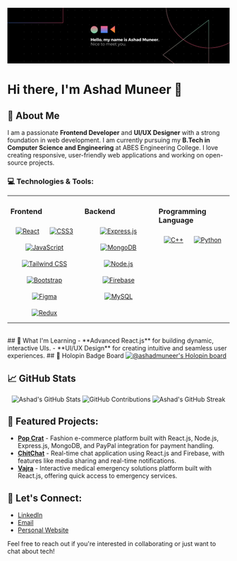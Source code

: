 ![Ashad's GitHub Banner](AshadMuneer.png)
# Hi there, I'm Ashad Muneer 👋

## 🚀 About Me
I am a passionate **Frontend Developer** and **UI/UX Designer** with a strong foundation in web development. I am currently pursuing my **B.Tech in Computer Science and Engineering** at ABES Engineering College. I love creating responsive, user-friendly web applications and working on open-source projects.

### 💻 Technologies & Tools:
<table ><tr ><td valign="top" width="33%">




### Frontend  
<div align="center">  
<a href="https://reactjs.org/" target="_blank"><img style="margin: 10px" src="https://profilinator.rishav.dev/skills-assets/react-original-wordmark.svg" alt="React" height="50" /></a>  
<a href="https://www.w3schools.com/css/" target="_blank"><img style="margin: 10px" src="https://profilinator.rishav.dev/skills-assets/css3-original-wordmark.svg" alt="CSS3" height="50" /></a>  
<a href="https://www.javascript.com/" target="_blank"><img style="margin: 10px" src="https://profilinator.rishav.dev/skills-assets/javascript-original.svg" alt="JavaScript" height="50" /></a>  
<a href="https://www.tailwindcss.com/" target="_blank"><img style="margin: 10px" src="https://profilinator.rishav.dev/skills-assets/tailwindcss.svg" alt="Tailwind CSS" height="50" /></a>
<a href="https://getbootstrap.com/docs/3.4/javascript/" target="_blank"><img style="margin: 10px" src="https://profilinator.rishav.dev/skills-assets/bootstrap-plain.svg" alt="Bootstrap" height="50" /></a>  
<a href="https://www.figma.com/" target="_blank"><img style="margin: 10px" src="https://profilinator.rishav.dev/skills-assets/figma-icon.svg" alt="Figma" height="50" /></a>
<a href="https://redux.js.org/" target="_blank"><img style="margin: 10px" src="https://profilinator.rishav.dev/skills-assets/redux-original.svg" alt="Redux" height="50" /></a>
  
</div>

</td><td valign="top" width="33%">



### Backend  
<div align="center">  
<a href="https://expressjs.com/" target="_blank"><img style="margin: 10px" src="https://profilinator.rishav.dev/skills-assets/express-original-wordmark.svg" alt="Express.js" height="50" /></a>  
<a href="https://www.mongodb.com/" target="_blank"><img style="margin: 10px" src="https://profilinator.rishav.dev/skills-assets/mongodb-original-wordmark.svg" alt="MongoDB" height="50" /></a>  
<a href="https://nodejs.org/" target="_blank"><img style="margin: 10px" src="https://profilinator.rishav.dev/skills-assets/nodejs-original-wordmark.svg" alt="Node.js" height="50" /></a>  
<a href="https://firebase.google.com/" target="_blank"><img style="margin: 10px" src="https://profilinator.rishav.dev/skills-assets/firebase.png" alt="Firebase" height="50" /></a>    
<a href="https://www.mysql.com/" target="_blank"><img style="margin: 10px" src="https://profilinator.rishav.dev/skills-assets/mysql-original-wordmark.svg" alt="MySQL" height="50" /></a>   
</div>
</td><td valign="top" width="33%">




### Programming Language
<div align="center">  
<a href="https://www.cplusplus.com/" target="_blank"><img style="margin: 10px" src="https://profilinator.rishav.dev/skills-assets/cplusplus-original.svg" alt="C++" height="50" /></a> 
<a href="https://www.python.org/" target="_blank"><img style="margin: 10px" src="https://profilinator.rishav.dev/skills-assets/python-original.svg" alt="Python" height="50" /></a>  
</div>
</td></tr></table>  
<br/>
## 🌱 What I'm Learning
- **Advanced React.js** for building dynamic, interactive UIs.
- **UI/UX Design** for creating intuitive and seamless user experiences.
## 🔰 Holopin Badge Board
<a href="https://holopin.io/@ashadmuneer">
  <img
    src="https://holopin.me/ashadmuneer"
    alt="@ashadmuneer's Holopin board"
    class="rounded-xl cursor-pointer grayscale-50 hover:grayscale-0 transform-gpu duration-200"
  />
</a>

## 📈 GitHub Stats

<div align="center">
  <!-- GitHub Stats Card -->
  <img src="https://github-readme-stats.vercel.app/api?username=ashadmuneer&show_icons=true&hide=prs&count_private=true&theme=radical&width=400&height=400" alt="Ashad's GitHub Stats" />
  <!-- GitHub Languages -->
  <img src="https://github-readme-stats.vercel.app/api/top-langs/?username=ashadmuneer&layout=compact&theme=radical" alt="GitHub Contributions" />
   <!-- GitHub Streak -->
  <img src="http://github-readme-streak-stats.herokuapp.com?user=ashadmuneer&theme=dracula&hide_border=false" alt="Ashad's GitHub Streak" />
</div>

## 📝 Featured Projects:
- **[Pop Crat](https://github.com/ashadmuneer/PopCrat)** - Fashion e-commerce platform built with React.js, Node.js, Express.js, MongoDB, and PayPal integration for payment handling.
- **[ChitChat](https://github.com/ashadmuneer/ChitChat)** - Real-time chat application using React.js and Firebase, with features like media sharing and real-time notifications.
- **[Vajra](https://github.com/ashadmuneer/Vajra)** - Interactive medical emergency solutions platform built with React.js, offering quick access to emergency services.

## 💬 Let's Connect:
- [LinkedIn](https://www.linkedin.com/in/ashad-muneer)
- [Email](mailto:ashadmuneerofficial@gmail.com)
- [Personal Website](https://ashadmuneer.netlify.app)

Feel free to reach out if you're interested in collaborating or just want to chat about tech!
